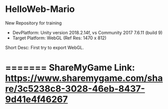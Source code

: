 # HelloWeb-Mario
New Repository for training


* DevPlatform: Unity version 2018.2.14f, vs Community 2017 7.6.11 (build 9)
* Target Platform: WebGL (Ref Res: 1470 x 812)

Short Desc: First try to export WebGL.

=======
ShareMyGame Link: https://www.sharemygame.com/share/3c5238c8-3028-46eb-8437-9d41e4f46267
=======
